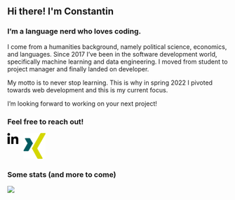## Hi there! I'm Constantin

### I’m a language nerd who loves coding.

I come from a humanities background, namely political science,
economics, and languages. Since 2017 I’ve been in the software
development world, specifically machine learning and data engineering.
I moved from student to project manager and finally landed on
developer.

My motto is to never stop learning. This is why in spring 2022 I
pivoted towards web development and this is my current focus.

I’m looking forward to working on your next project!

### Feel free to reach out!

[<img align="left" alt="linkedin" width="25px" src="assets/linkedin.png" />](https://www.linkedin.com/in/constantinrigu/)&nbsp;&nbsp;&nbsp;[<img alt="xing" width="50px" src="assets/xing.png" />](https://www.xing.com/profile/Constantin_Rigu)

### Some stats (and more to come)

![](https://komarev.com/ghpvc/?username=Tinux-18&color=blue&style=plastic&label=👀)
